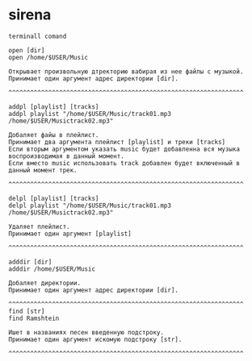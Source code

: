 # sirena

	terminall comand

	open [dir]
	open /home/$USER/Music
    
	Открывает произвольную дтректорию вабирая из нее файлы с музыкой.
	Принимает один аргумент адрес директории [dir].
    
	^^^^^^^^^^^^^^^^^^^^^^^^^^^^^^^^^^^^^^^^^^^^^^^^^^^^^^^^^^^^^^^^^
    
	addpl [playlist] [tracks]
	addpl playlist "/home/$USER/Music/track01.mp3 /home/$USER/Musictrack02.mp3"
    
	Добаляет файы в плейлист.
	Принимает два аргумента плейлист [playlist] и треки [tracks]
	Если вторым аргументом указать music будет добавленна вся музыка воспроизводимая в данный момент.
	Если вместо music использовать track добавлен будет включенный в данный момент трек.
    
	^^^^^^^^^^^^^^^^^^^^^^^^^^^^^^^^^^^^^^^^^^^^^^^^^^^^^^^^^^^^^^^^^
	 
	delpl [playlist] [tracks]
	delpl playlist "/home/$USER/Music/track01.mp3 /home/$USER/Musictrack02.mp3"
    
	Удаляет плейлист.
	Принимает один аргумент [playlist]
    
	^^^^^^^^^^^^^^^^^^^^^^^^^^^^^^^^^^^^^^^^^^^^^^^^^^^^^^^^^^^^^^^^^
    
	adddir [dir]
	adddir /home/$USER/Music
    
	Добаляет директории.
	Принимает один аргумент адрес директории [dir].
    
	^^^^^^^^^^^^^^^^^^^^^^^^^^^^^^^^^^^^^^^^^^^^^^^^^^^^^^^^^^^^^^^^^
	find [str]
	find Ramshtein
	
	Ишет в названиях песен введенную подстроку.
	Принимает один аргумент искомую подстроку [str].
	
	^^^^^^^^^^^^^^^^^^^^^^^^^^^^^^^^^^^^^^^^^^^^^^^^^^^^^^^^^^^^^^^^^